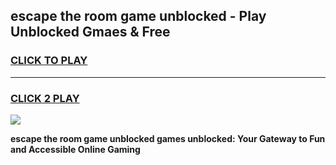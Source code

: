 
## escape the room game unblocked - Play Unblocked Gmaes & Free
<h3>
<a href="https://premium.freeplayer.one?title=escape_the_room_game_unblocked&ref=19F">CLICK TO PLAY</a></h3>
<hr>

<h3>
<a href="https://premium.freeplayer.one?title=escape_the_room_game_unblocked&ref=19F">CLICK 2 PLAY</a>
  
</h3>

<a href="https://premium.freeplayer.one?title=escape_the_room_game_unblocked&ref=19F/"><img src="https://clearcache.store/games.png"></a>


**escape the room game unblocked games unblocked: Your Gateway to Fun and Accessible Online Gaming**
